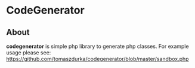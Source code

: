 # CodeGenerator

## About
**codegenerator** is simple php library to generate php classes.
For example usage please see: https://github.com/tomaszdurka/codegenerator/blob/master/sandbox.php
